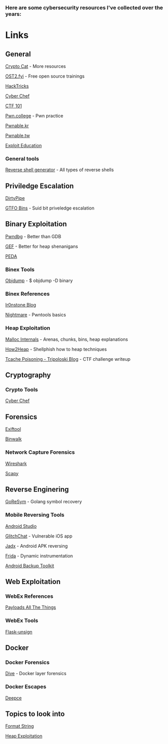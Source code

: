 ### Here are some cybersecurity resources I've collected over the years:

# Links

## General

[Crypto Cat](https://github.com/Crypto-Cat/CTF?tab=readme-ov-file) - More resources

[OST2.fyi](https://p.ost2.fyi/courses) - Free open source trainings

[HackTricks](https://book.hacktricks.xyz/welcome/readme)

[Cyber Chef](https://gchq.github.io/CyberChef/)

[CTF 101](https://ctf101.org/)

[Pwn.college](https://pwn.college/) - Pwn practice

[Pwnable.kr](https://pwnable.kr/)

[Pwnable.tw](https://pwnable.tw/)

[Exploit Education](https://exploit.education/)

### General tools

[Reverse shell generator](https://www.revshells.com/) - All types of reverse shells

## Priviledge Escalation

[DirtyPipe](https://github.com/AlexisAhmed/CVE-2022-0847-DirtyPipe-Exploits)

[GTFO Bins](https://gtfobins.github.io/) - Suid bit priveledge escalation

## Binary Exploitation

[Pwndbg](https://github.com/pwndbg/pwndbg) - Better than GDB

[GEF](https://github.com/hugsy/gef) - Better for heap shenanigans
 
[PEDA](https://github.com/longld/peda)

### Binex Tools

[Objdump](https://man7.org/linux/man-pages/man1/objdump.1.html) - $ objdump -D binary

### Binex References

[Ir0nstone Blog](https://ir0nstone.gitbook.io/notes/)

[Nightmare](https://guyinatuxedo.github.io/02-intro_tooling/pwntools/index.html) - Pwntools basics

### Heap Exploitation

[Malloc Internals](https://sourceware.org/glibc/wiki/MallocInternals) - Arenas, chunks, bins, heap explanations 

[How2Heap](https://github.com/shellphish/how2heap) - Shellphish how to heap techniques

[Tcache Poisoning - Tripoloski Blog](https://tripoloski1337.github.io/research/2019/09/09/tcache_poisoning.html) - CTF challenge writeup

## Cryptography

### Crypto Tools

[Cyber Chef](https://gchq.github.io/CyberChef/)

## Forensics

[Exiftool](https://github.com/exiftool/exiftool)

[Binwalk](https://github.com/ReFirmLabs/binwalk)

### Network Capture Forensics

[Wireshark](https://www.wireshark.org/)

[Scapy](https://scapy.readthedocs.io/en/latest/introduction.html)

## Reverse Enginering

[GoReSym](https://github.com/mandiant/GoReSym) - Golang symbol recovery

### Mobile Reversing Tools

[Android Studio](https://developer.android.com/studio)

[GlitchChat](https://www.corellium.com/glitchchat-ios) - Vulnerable iOS app

[Jadx](https://github.com/skylot/jadx) - Android APK reversing

[Frida](https://frida.re/docs/) - Dynamic instrumentation 

[Android Backup Toolkit](https://sourceforge.net/projects/android-backup-processor/)

## Web Exploitation

### WebEx References

[Payloads All The Things](https://swisskyrepo.github.io/PayloadsAllTheThings/)

### WebEx Tools

[Flask-unsign](https://book.hacktricks.xyz/network-services-pentesting/pentesting-web/flask)

## Docker

### Docker Forensics

[Dive](https://github.com/wagoodman/dive) - Docker layer forensics

### Docker Escapes

[Deepce](https://github.com/stealthcopter/deepce)

## Topics to look into

[Format String](https://exploit.education/phoenix/format-zero/)

[Heap Exploitation](https://exploit.education/phoenix/heap-zero/)

